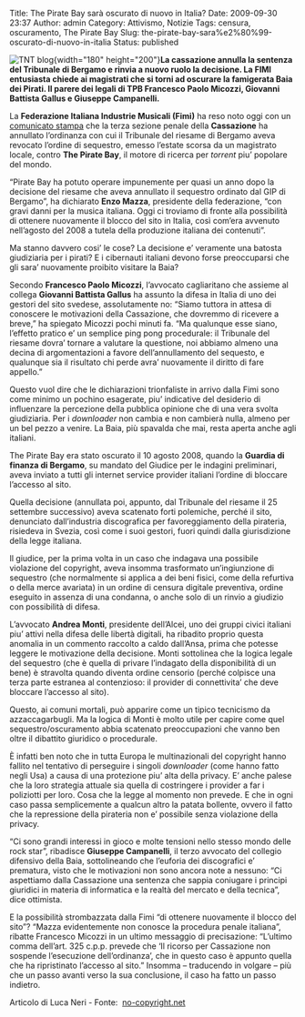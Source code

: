 Title: The Pirate Bay sarà oscurato di nuovo in Italia?
Date: 2009-09-30 23:37
Author: admin
Category: Attivismo, Notizie
Tags: censura, oscuramento, The Pirate Bay
Slug: the-pirate-bay-sara%e2%80%99-oscurato-di-nuovo-in-italia
Status: published

![TNT blog](http://i65.photobucket.com/albums/h218/Dilling/TPB.jpg){width="180" height="200"}**La cassazione annulla la sentenza del Tribunale di Bergamo e rinvia a nuovo ruolo la decisione. La FIMI entusiasta chiede ai magistrati che si torni ad oscurare la famigerata Baia dei Pirati. Il parere dei legali di TPB Francesco Paolo Micozzi, Giovanni Battista Gallus e Giuseppe Campanelli.**

<!--more-->

La **Federazione Italiana Industrie Musicali (Fimi)** ha reso noto oggi con un [comunicato stampa](http://www.fimi.it/primopiano.php) che la terza sezione penale della **Cassazione** ha annullato l’ordinanza con cui il Tribunale del riesame di Bergamo aveva revocato l’ordine di sequestro, emesso l’estate scorsa da un magistrato locale, contro **The Pirate Bay**, il motore di ricerca per *torrent* piu’ popolare del mondo.

“Pirate Bay ha potuto operare impunemente per quasi un anno dopo la decisione del riesame che aveva annullato il sequestro ordinato dal GIP di Bergamo”, ha dichiarato **Enzo Mazza**, presidente della federazione, “con gravi danni per la musica italiana. Oggi ci troviamo di fronte alla possibilità di ottenere nuovamente il blocco del sito in Italia, così com’era avvenuto nell’agosto del 2008 a tutela della produzione italiana dei contenuti”.

Ma stanno davvero cosi’ le cose? La decisione e’ veramente una batosta giudiziaria per i pirati? E i cibernauti italiani devono forse preoccuparsi che gli sara’ nuovamente proibito visitare la Baia?

Secondo **Francesco Paolo Micozzi**, l’avvocato cagliaritano che assieme al collega **Giovanni Battista Gallus** ha assunto la difesa in Italia di uno dei gestori del sito svedese, assolutamente no: “Siamo tuttora in attesa di conoscere le motivazioni della Cassazione, che dovremmo di ricevere a breve,” ha spiegato Micozzi pochi minuti fa. “Ma qualunque esse siano, l’effetto pratico e’ un semplice ping pong procedurale: il Tribunale del riesame dovra’ tornare a valutare la questione, noi abbiamo almeno una decina di argomentazioni a favore dell’annullamento del sequesto, e qualunque sia il risultato chi perde avra’ nuovamente il diritto di fare appello.”

Questo vuol dire che le dichiarazioni trionfaliste in arrivo dalla Fimi sono come minimo un pochino esagerate, piu’ indicative del desiderio di influenzare la percezione della pubblica opinione che di una vera svolta giudiziaria. Per i *downloader* non cambia e non cambierà nulla, almeno per un bel pezzo a venire. La Baia, più spavalda che mai, resta aperta anche agli italiani.

The Pirate Bay era stato oscurato il 10 agosto 2008, quando la **Guardia di finanza di Bergamo**, su mandato del Giudice per le indagini preliminari, aveva inviato a tutti gli internet service provider italiani l’ordine di bloccare l’accesso al sito.

Quella decisione (annullata poi, appunto, dal Tribunale del riesame il 25 settembre successivo) aveva scatenato forti polemiche, perché il sito, denunciato dall’industria discografica per favoreggiamento della pirateria, risiedeva in Svezia, così come i suoi gestori, fuori quindi dalla giurisdizione della legge italiana.

Il giudice, per la prima volta in un caso che indagava una possibile violazione del copyright, aveva insomma trasformato un’ingiunzione di sequestro (che normalmente si applica a dei beni fisici, come della refurtiva o della merce avariata) in un ordine di censura digitale preventiva, ordine eseguito in assenza di una condanna, o anche solo di un rinvio a giudizio con possibilità di difesa.

L’avvocato **Andrea Monti**, presidente dell’Alcei, uno dei gruppi civici italiani piu’ attivi nella difesa delle libertà digitali, ha ribadito proprio questa anomalia in un commento raccolto a caldo dall’Ansa, prima che potesse leggere le motivazione della decisione. Monti sottolinea che la logica legale del sequestro (che è quella di privare l’indagato della disponibilità di un bene) è stravolta quando diventa ordine censorio (perché colpisce una terza parte estranea al contenzioso: il provider di connettivita’ che deve bloccare l’accesso al sito).

Questo, ai comuni mortali, può apparire come un tipico tecnicismo da azzaccagarbugli. Ma la logica di Monti è molto utile per capire come quel sequestro/oscuramento abbia scatenato preoccupazioni che vanno ben oltre il dibattito giuridico o procedurale.

È infatti ben noto che in tutta Europa le multinazionali del copyright hanno fallito nel tentativo di perseguire i singoli *downloader* (come hanno fatto negli Usa) a causa di una protezione piu’ alta della privacy. E’ anche palese che la loro strategia attuale sia quella di costringere i provider a far i poliziotti per loro. Cosa che la legge al momento non prevede. E che in ogni caso passa semplicemente a qualcun altro la patata bollente, ovvero il fatto che la repressione della pirateria non e’ possibile senza violazione della privacy.

“Ci sono grandi interessi in gioco e molte tensioni nello stesso mondo delle rock star”, ribadisce **Giuseppe Campanelli**, il terzo avvocato del collegio difensivo della Baia, sottolineando che l’euforia dei discografici e’ prematura, visto che le motivazioni non sono ancora note a nessuno: “Ci aspettiamo dalla Cassazione una sentenza che sappia coniugare i principi giuridici in materia di informatica e la realtà del mercato e della tecnica”, dice ottimista.

E la possibilità strombazzata dalla Fimi “di ottenere nuovamente il blocco del sito”? “Mazza evidentemente non conosce la procedura penale italiana”, ribatte Francesco Micozzi in un ultimo messaggio di precisazione: “L’ultimo comma dell’art. 325 c.p.p. prevede che ‘Il ricorso per Cassazione non sospende l’esecuzione dell’ordinanza’, che in questo caso è appunto quella che ha ripristinato l’accesso al sito.” Insomma – traducendo in volgare – più che un passo avanti verso la sua conclusione, il caso ha fatto un passo indietro.

Articolo di Luca Neri - Fonte:  [no-copyright.net](http://www.no-copyright.net/it/2009/09/30/the-pirate-bay-sara-oscurato-di-nuovo-in-italia/)
